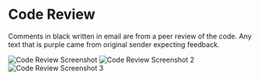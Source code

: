 # Code Review

Comments in black written in email are from a peer review of the code.
Any text that is purple came from original sender expecting feedback.


    
   ![Code Review Screenshot](https://github.com/dmrobbin/T11/blob/master/Milestones/Milestone4/CodeReviewEmail.png)
   ![Code Review Screenshot 2](https://github.com/dmrobbin/T11/blob/master/Milestones/Milestone4/CodeReviewEmail2.png)
   ![Code Review Screenshot 3](https://github.com/dmrobbin/T11/blob/master/Milestones/Milestone4/CodeReviewEmail3.png)


  


